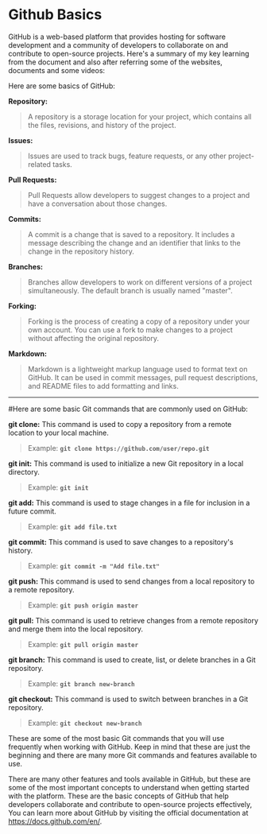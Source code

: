 # Github Basics

GitHub is a web-based platform that provides hosting for software development and a community of developers to collaborate on and contribute to open-source projects. Here's a summary of my key learning from the document and also after referring some of the websites, documents and some videos:

Here are some basics of GitHub:

**Repository:** 
> A repository is a storage location for your project, which contains all the files, revisions, and history of the project.

**Issues:** 
> Issues are used to track bugs, feature requests, or any other project-related tasks.

**Pull Requests:** 
> Pull Requests allow developers to suggest changes to a project and have a conversation about those changes.

**Commits:** 
> A commit is a change that is saved to a repository. It includes a message describing the change and an identifier that links to the change in the repository history.

**Branches:** 
>Branches allow developers to work on different versions of a project simultaneously. The default branch is usually named "master".

**Forking:**
> Forking is the process of creating a copy of a repository under your own account. You can use a fork to make changes to a project without affecting the original repository.

**Markdown:**
> Markdown is a lightweight markup language used to format text on GitHub. It can be used in commit messages, pull request descriptions, and README files to add formatting and links.


----

#Here are some basic Git commands that are commonly used on GitHub:

**git clone:**
This command is used to copy a repository from a remote location to your local machine.
> Example: **`git clone https://github.com/user/repo.git`**


**git init:** 
This command is used to initialize a new Git repository in a local directory.
> Example: **`git init`**


**git add:**
This command is used to stage changes in a file for inclusion in a future commit.
> Example: **`git add file.txt`**

**git commit:**
This command is used to save changes to a repository's history.
> Example: **`git commit -m "Add file.txt"`**

**git push:** 
This command is used to send changes from a local repository to a remote repository.
> Example: **`git push origin master`**

**git pull:**
This command is used to retrieve changes from a remote repository and merge them into the local repository.
>Example: **`git pull origin master`**

**git branch:**
This command is used to create, list, or delete branches in a Git repository.
>Example: **`git branch new-branch`**

**git checkout:** 
This command is used to switch between branches in a Git repository.
>Example: **`git checkout new-branch`**

These are some of the most basic Git commands that you will use frequently when working with GitHub. Keep in mind that these are just the beginning and there are many more Git commands and features available to use.

There are many other features and tools available in GitHub, but these are some of the most important concepts to understand when getting started with the platform. These are the basic concepts of GitHub that help developers collaborate and contribute to open-source projects effectively, You can learn more about GitHub by visiting the official documentation at https://docs.github.com/en/.